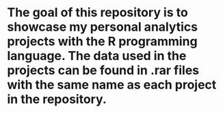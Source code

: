 # The goal of this repository is to showcase my personal analytics projects with the R programming language. The data used in the projects can be found in .rar files with the same name as each project in the repository.

